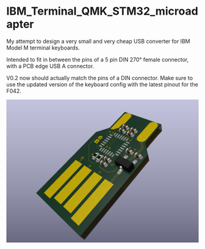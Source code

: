 # IBM_Terminal_QMK_STM32_microadapter

My attempt to design a very small and very cheap USB converter for IBM Model M terminal keyboards.

Intended to fit in between the pins of a 5 pin DIN 270° female connector, with a PCB edge USB A connector.

V0.2 now should actually match the pins of a DIN connector. Make sure to use the updated version of the keyboard config with the latest pinout for the F042.

![Screenshot](./assets/V0.1_Render.png)
